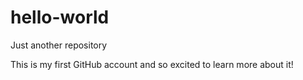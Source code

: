 # hello-world
Just another repository

This is my first GitHub account and so excited to learn more about it!
